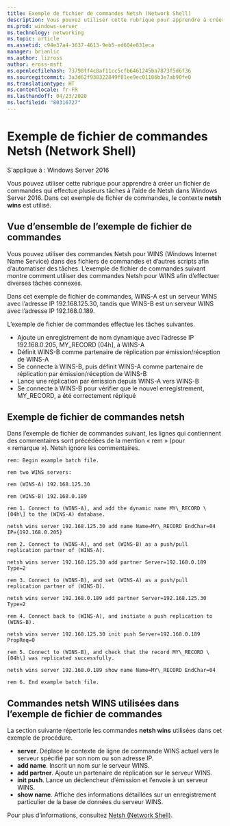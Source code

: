 ```yaml
---
title: Exemple de fichier de commandes Netsh (Network Shell)
description: Vous pouvez utiliser cette rubrique pour apprendre à créer un fichier de commandes qui effectue plusieurs tâches à l’aide de Netsh dans Windows Server 2016.
ms.prod: windows-server
ms.technology: networking
ms.topic: article
ms.assetid: c94e37a4-3637-4613-9eb5-ed604e831eca
manager: brianlic
ms.author: lizross
author: eross-msft
ms.openlocfilehash: 73798ff4c8af11cc5cfb6461245ba7873f5d6f36
ms.sourcegitcommit: 3a3d62f938322849f81ee9ec01186b3e7ab90fe0
ms.translationtype: HT
ms.contentlocale: fr-FR
ms.lasthandoff: 04/23/2020
ms.locfileid: "80316727"
---
```

# <a name="network-shell-netsh-example-batch-file"></a>Exemple de fichier de commandes Netsh \(Network Shell\)

S'applique à : Windows Server 2016

Vous pouvez utiliser cette rubrique pour apprendre à créer un fichier de commandes qui effectue plusieurs tâches à l’aide de Netsh dans Windows Server 2016. Dans cet exemple de fichier de commandes, le contexte **netsh wins** est utilisé.

## <a name="example-batch-file-overview"></a>Vue d’ensemble de l’exemple de fichier de commandes

Vous pouvez utiliser des commandes Netsh pour WINS \(Windows Internet Name Service\) dans des fichiers de commandes et d’autres scripts afin d’automatiser des tâches. L’exemple de fichier de commandes suivant montre comment utiliser des commandes Netsh pour WINS afin d’effectuer diverses tâches connexes.

Dans cet exemple de fichier de commandes, WINS\-A est un serveur WINS avec l’adresse IP 192.168.125.30, tandis que WINS\-B est un serveur WINS avec l’adresse IP 192.168.0.189.

L’exemple de fichier de commandes effectue les tâches suivantes.

- Ajoute un enregistrement de nom dynamique avec l’adresse IP 192.168.0.205, MY\_RECORD \[04h\], à WINS\-A
- Définit WINS\-B comme partenaire de réplication par émission/réception de WINS\-A
- Se connecte à WINS\-B, puis définit WINS\-A comme partenaire de réplication par émission/réception de WINS\-B
- Lance une réplication par émission depuis WINS\-A vers WINS\-B
- Se connecte à WINS\-B pour vérifier que le nouvel enregistrement, MY\_RECORD, a été correctement répliqué

## <a name="netsh-example-batch-file"></a>Exemple de fichier de commandes netsh

Dans l’exemple de fichier de commandes suivant, les lignes qui contiennent des commentaires sont précédées de la mention « rem » (pour « remarque »). Netsh ignore les commentaires.

    rem: Begin example batch file.
    
    rem two WINS servers:
    
    rem (WINS-A) 192.168.125.30
    
    rem (WINS-B) 192.168.0.189
    
    rem 1. Connect to (WINS-A), and add the dynamic name MY\_RECORD \[04h\] to the (WINS-A) database.
    
    netsh wins server 192.168.125.30 add name Name=MY\_RECORD EndChar=04 IP={192.168.0.205}
    
    rem 2. Connect to (WINS-A), and set (WINS-B) as a push/pull replication partner of (WINS-A).
    
    netsh wins server 192.168.125.30 add partner Server=192.168.0.189 Type=2
    
    rem 3. Connect to (WINS-B), and set (WINS-A) as a push/pull replication partner of (WINS-B).
    
    netsh wins server 192.168.0.189 add partner Server=192.168.125.30 Type=2
    
    rem 4. Connect back to (WINS-A), and initiate a push replication to (WINS-B).
    
    netsh wins server 192.168.125.30 init push Server=192.168.0.189 PropReq=0
    
    rem 5. Connect to (WINS-B), and check that the record MY\_RECORD \[04h\] was replicated successfully.
    
    netsh wins server 192.168.0.189 show name Name=MY\_RECORD EndChar=04
    
    rem 6. End example batch file.

## <a name="netsh-wins-commands-used-in-the-example-batch-file"></a>Commandes netsh WINS utilisées dans l’exemple de fichier de commandes

La section suivante répertorie les commandes **netsh wins** utilisées dans cet exemple de procédure.

- **server**. Déplace le contexte de ligne de commande WINS actuel vers le serveur spécifié par son nom ou son adresse IP.
- **add name**. Inscrit un nom sur le serveur WINS.
- **add partner**. Ajoute un partenaire de réplication sur le serveur WINS.
- **init push**. Lance un déclencheur d’émission et l’envoie à un serveur WINS.
- **show name**. Affiche des informations détaillées sur un enregistrement particulier de la base de données du serveur WINS.  

Pour plus d’informations, consultez [Netsh (Network Shell)](netsh.md).
